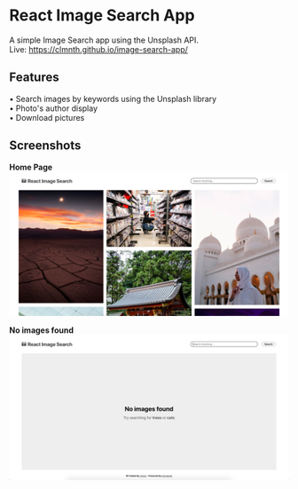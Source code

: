 # React Image Search App

A simple Image Search app using the Unsplash API.
<br />
Live: https://clmnth.github.io/image-search-app/

## Features
• Search images by keywords using the Unsplash library
<br />
• Photo's author display
<br />
• Download pictures

## Screenshots
**Home Page**
![Home Page](./screenshots/isa_screenshot_home_page.png)
<br />


**No images found**
![No images found](./screenshots/isa_screenshot_not_found.png)



